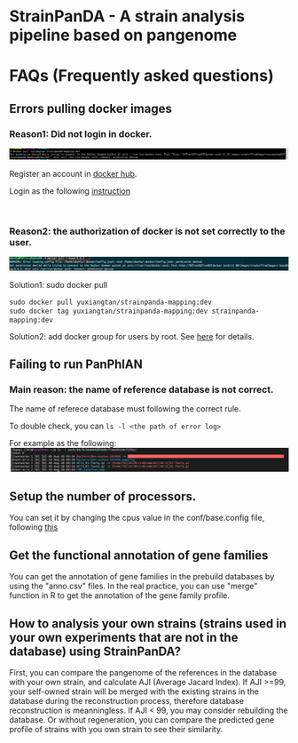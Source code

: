 # StrainPanDA - A strain analysis pipeline based on pangenome
# FAQs (Frequently asked questions)


## Errors pulling docker images

### Reason1: Did not login in docker.
![image](docker_pull_login_error.png)

Register an account in [docker hub](https://hub.docker.com/).

Login as the following [instruction](https://www.runoob.com/docker/docker-login-command.html)

<br>

### Reason2: the authorization of docker is not set correctly to the user.
![image](docker_pull_error.png)

Solution1: sudo docker pull

```
sudo docker pull yuxiangtan/strainpanda-mapping:dev
sudo docker tag yuxiangtan/strainpanda-mapping:dev strainpanda-mapping:dev
```

Solution2: add docker group for users by root. See [here](https://docs.docker.com/engine/install/linux-postinstall/) for details.

## Failing to run PanPhlAN

### Main reason: the name of reference database is not correct.

The name of referece database must following the correct rule.

To double check, you can `ls -l <the path of error log>`

For example as the following:
![image](panphlan_error.png)


## Setup the number of processors.

You can set it by changing the cpus value in the conf/base.config file, following [this](https://www.nextflow.io/docs/latest/process.html#cpus )

## Get the functional annotation of gene families 

You can get the annotation of gene families in the prebuild databases by using the "anno.csv" files. In the real practice, you can use "merge" function in R to get the annotation of the gene family profile.

## How to analysis your own strains (strains used in your own experiments that are not in the database) using StrainPanDA?
First, you can compare the pangenome of the references in the database with your own strain, and calculate AJI (Average Jacard Index). If AJI >=99, your self-owned strain will be merged with the existing strains in the database during the reconstruction process, therefore database reconstruction is meanningless. If AJI < 99, you may consider rebuilding the database. Or without regeneration, you can compare the predicted gene profile of strains with you own strain to see their similarity. 
